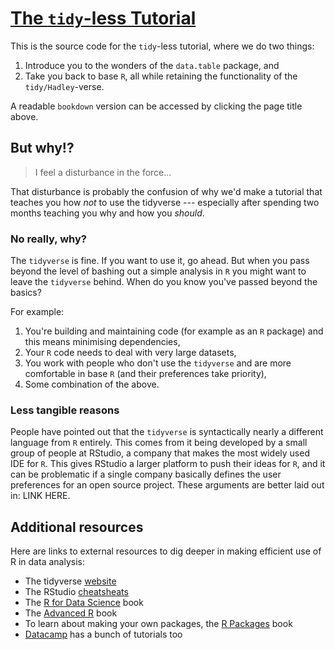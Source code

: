 # [The `tidy`-less Tutorial](https://pratikunterwegs.github.io/tidyless-tutorial/)

This is the source code for the `tidy`-less tutorial, where we do two things:
1. Introduce you to the wonders of the `data.table` package, and
2. Take you back to base `R`,
all while retaining the functionality of the `tidy/Hadley`-verse.

A readable `bookdown` version can be accessed by clicking the page title above.

## But why!?

> I feel a disturbance in the force...

That disturbance is probably the confusion of why we'd make a tutorial that teaches you how _not_ to use the tidyverse --- especially after spending two months teaching you why and how you _should_.

### No really, why?

The `tidyverse` is fine. If you want to use it, go ahead. But when you pass beyond the level of bashing out a simple analysis in `R` you might want to leave the `tidyverse` behind. When do you know you've passed beyond the basics?

For example:
1. You're building and maintaining code (for example as an `R` package) and this means minimising dependencies,
2. Your `R` code needs to deal with very large datasets,
3. You work with people who don't use the `tidyverse` and are more comfortable in base `R` (and their preferences take priority),
4. Some combination of the above.

### Less tangible reasons

People have pointed out that the `tidyverse` is syntactically nearly a different language from `R` entirely. This comes from it being developed by a small group of people at RStudio, a company that makes the most widely used IDE for `R`. This gives RStudio a larger platform to push their ideas for `R`, and it can be problematic if a single company basically defines the user preferences for an open source project. These arguments are better laid out in: LINK HERE.

## Additional resources

Here are links to external resources to dig deeper in making efficient use of R in data analysis:

- The tidyverse [website](https://www.tidyverse.org/)
- The RStudio [cheatsheats](https://rstudio.com/resources/cheatsheets/)
- The [R for Data Science](https://r4ds.had.co.nz/) book
- The [Advanced R](http://adv-r.had.co.nz/) book
- To learn about making your own packages, the [R Packages](http://r-pkgs.had.co.nz/) book
- [Datacamp](https://www.datacamp.com/tidyverse-tutorials/) has a bunch of tutorials too

